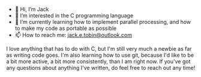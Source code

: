 - 👋 Hi, I’m Jack
- 👀 I’m interested in the C programming language
- 🌱 I’m currently learning how to implement parallel processing, and how to make my code as portable as possible 
- 📫 How to reach me: jack.e.tobin@outlook.com

I love anything that has to do with C, but I'm still very much a newbie as far as writing code goes. I'm also learning how to use git, because I'd like to be a bit more active, a bit more consistently, than I am right now.
If you've got any questions about anything I've written, do feel free to reach out any time!

<!---
JackETobin/JackETobin is a ✨ special ✨ repository because its `README.md` (this file) appears on your GitHub profile.
You can click the Preview link to take a look at your changes.
--->
